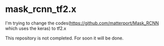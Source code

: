 # mask_rcnn_tf2.x

I'm trying to change the codes(https://github.com/matterport/Mask_RCNN which uses the keras) to tf2.x

This repository is not completed. For soon it will be done.
